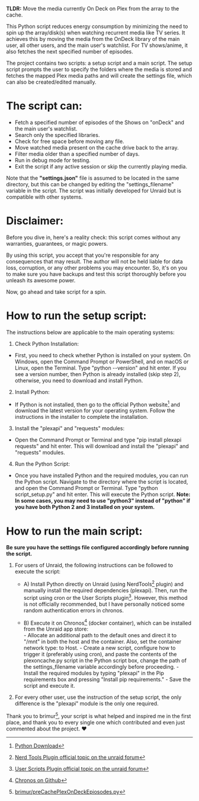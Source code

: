 **TLDR:** Move the media currently On Deck on Plex from the array to the cache. 

This Python script reduces energy consumption by minimizing the need to spin up the array/disk(s) when watching recurrent media like TV series. It achieves this by moving the media from the OnDeck library of the main user, all other users, and the main user's watchlist. For TV shows/anime, it also fetches the next specified number of episodes.

The project contains two scripts: a setup script and a main script. The setup script prompts the user to specify the folders where the media is stored and fetches the mapped Plex media paths and will create the settings file, which can also be created/edited manually.

# The script can:

- Fetch a specified number of episodes of the Shows on "onDeck" and the main user's watchlist.
- Search only the specified libraries.
- Check for free space before moving any file.
- Move watched media present on the cache drive back to the array.
- Filter media older than a specified number of days.
- Run in debug mode for testing.
- Exit the script if any active session or skip the currently playing media.

Note that the **"settings.json"** file is assumed to be located in the same directory, but this can be changed by editing the "settings_filename" variable in the script. 
The script was initially developed for Unraid but is compatible with other systems.

# Disclaimer:

Before you dive in, here's a reality check: this script comes without any warranties, guarantees, or magic powers.

By using this script, you accept that you're responsible for any consequences that may result. The author will not be held liable for data loss, corruption, or any other problems you may encounter. So, it's on you to make sure you have backups and test this script thoroughly before you unleash its awesome power.

Now, go ahead and take script for a spin.

# How to run the setup script:

The instructions below are applicable to the main operating systems:
1) Check Python Installation: 
- First, you need to check whether Python is installed on your system. On Windows, open the Command Prompt or PowerShell, and on macOS or Linux, open the Terminal. 
    Type "python --version" and hit enter. If you see a version number, then Python is already installed (skip step 2), otherwise, you need to download and install Python.
2) Install Python: 
- If Python is not installed, then go to the official Python website[^2] and download the latest version for your operating system. Follow the instructions in the installer to complete the installation.
3) Install the "plexapi" and "requests" modules: 
- Open the Command Prompt or Terminal and type "pip install plexapi requests" and hit enter. This will download and install the "plexapi" and "requests" modules.
4) Run the Python Script: 
- Once you have installed Python and the required modules, you can run the Python script. Navigate to the directory where the script is located, and open the Command Prompt or Terminal. Type "python script_setup.py" and hit enter. This will execute the Python script.
**Note: In some cases, you may need to use "python3" instead of "python" if you have both Python 2 and 3 installed on your system.**

# How to run the main script:

**Be sure you have the settings file configured accordingly before running the script.**

1) For users of Unraid, the following instructions can be followed to execute the script:

    - A) Install Python directly on Unraid (using NerdTools[^4] plugin) and manually install the required dependencies (plexapi). Then, run the script using cron or the User Scripts plugin[^5]. However, this method is not officially recommended, but I have personally noticed some random authentication errors in chronos.
    
    - B) Execute it on Chronos[^3] (docker container), which can be installed from the Unraid app store:   
            - Allocate an additional path to the default ones and direct it to "/mnt" in both the host and the container. Also, set the container network type: to Host. 
            - Create a new script, configure how to trigger it (preferably using cron), and paste the contents of the plexoncache.py script in the Python script box, change the path of the settings_filename variable accordingly before proceeding.
            - Install the required modules by typing "plexapi" in the Pip requirements box and pressing "Install pip requirements."
            - Save the script and execute it.

2) For every other user, use the instruction of the setup script, the only difference is the "plexapi" module is the only one required.


Thank you to brimur[^1], your script is what helped and inspired me in the first place, and thank you to every single one which contributed and even just commented about the project. ❤️


[^1]: [brimur/preCachePlexOnDeckEpiosodes.py](https://gist.github.com/brimur/95277e75ca399d5d52b61e6aa192d1cd)
[^2]: [Python Download](https://wiki.python.org/moin/BeginnersGuide/Download)
[^3]: [Chronos on Github](https://github.com/simse/chronos)
[^4]: [Nerd Tools Plugin official topic on the unraid forum](https://forums.unraid.net/topic/129200-plug-in-nerdtools/)
[^5]: [User Scripts Plugin official topic on the unraid forum](https://forums.unraid.net/topic/48286-plugin-ca-user-scripts/)
